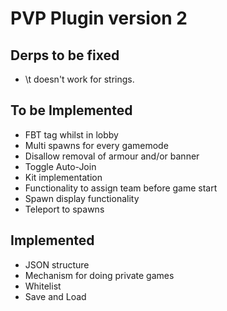 PVP Plugin version 2
===========
## Derps to be fixed
* \t doesn't work for strings.
## To be Implemented
* FBT tag whilst in lobby  
* Multi spawns for every gamemode
* Disallow removal of armour and/or banner
* Toggle Auto-Join
* Kit implementation
* Functionality to assign team before game start
* Spawn display functionality
* Teleport to spawns

## Implemented
* JSON structure
* Mechanism for doing private games
* Whitelist
* Save and Load